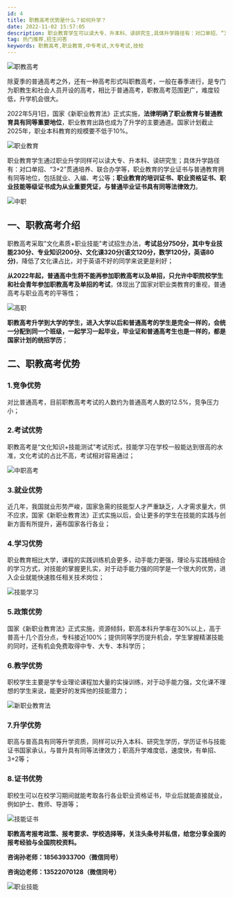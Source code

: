 ```yaml
---
id: 4
title: 职教高考优势是什么？如何升学？
date: 2022-11-02 15:57:05
description: 职业教育学生可以读大专、升本科、读研究生,具体升学路径有：对口单招、“3+2”贯通培养、联合办学等;职业教育学生通过职业高考进入职业技校，通过技能学习获取学历证书，技能证书，前景广阔。
tag: 热门推荐,招生问答
keywords: 职教高考,职业教育,中专考试,大专考试,技校
---
```


![职教高考](./p10.jpeg)

除夏季的普通高考之外，还有一种高考形式叫职教高考，一般在春季进行，是专门为职教生和社会人员开设的高考，相比于普通高考，职教高考范围更广，难度较低，升学机会很大。

2022年5月1日，国家《新职业教育法》正式实施，**法律明确了职业教育与普通教育具有同等重要地位**，职业教育出路也成为了升学的主要通道。国家计划截止2025年，职业本科教育的规模要不低于10%。

![职业教育](./p6.jpg)

职业教育学生通过职业升学同样可以读大专、升本科、读研究生；具体升学路径有：对口单招、“3+2”贯通培养、联合办学等，职业教育的学业证书与普通教育拥有同等地位，包括就业、入编、考公等；**职业教育的培训证书、职业资格证书、职业技能等级证书成为从业重要凭证，与普通毕业证书具有同等法律效力**。

![中职](./p3.jpg)

## 一、职教高考介绍

职教高考采取"文化素质+职业技能"考试招生办法，**考试总分750分，其中专业技能230分、专业知识200分、文化课320分(语文120分，数学120分，英语80分)**，降低了文化课占比，对于英语不好的同学来说更是利好；

**从2022年起，普通高中生将不能再参加职教高考以及单招，只允许中职院校学生和社会青年参加职教高考及单招的考试**，体现出了国家对职业类教育的重视，普通高考与职业高考的平等性；

![高职](./p1.jpg)

**职教高考升学到大学的学生，进入大学以后和普通高考的学生是完全一样的，会统一分配到同一个班级，一起学习一起毕业，毕业证和普通高考生也是一样的，都是国家计划的统招学历**；

## 二、职教高考优势

### 1.竞争优势

对比普通高考，目前职教高考考试的人数约为普通高考人数的12.5%，竞争压力小；

### 2.考试优势

职教高考是“文化知识+技能测试”考试形式，技能学习在学校一般能达到很高的水准，文化考试的占比不高，考试相对容易通过；

![中职高考](./p7.jpg)

### 3.就业优势

近几年，我国就业形势严峻，国家急需的技能型人才严重缺乏，人才需求量大，供不应求，国家《新职业教育法》正式实施以后，会让更多的学生在技能的实践与创新方面有所提升，遍布国家各行各业；

### 4.学习优势

职业教育相比大学，课程的实践训练机会更多，动手能力更强，理论与实践相结合的学习方式，对技能的掌握更扎实，对于动手能力强的同学是一个很大的优势，进入企业就能快速胜任相关技术岗位；

![技能学习](./p5.jpg)

### 5.政策优势

国家《新职业教育法》正式实施，资源倾斜，职高本科升学率在30%以上，高于普高十几个百分点，专科接近100%；提供同等学历提升机会，学生掌握精湛技能的同时，还有机会免费取得中专、大专、本科学历；

### 6.教学优势

职校学生主要是学专业理论课程加大量的实操训练，对于动手能力强，文化课不理想的学生来说，能更好的发挥他的技能潜力；

![新职业教育法](./p4.jpg)

### 7.升学优势

职高与普高具有同等升学资质，同样可以升入本科、研究生学历，学历证书与技能证书国家承认，与普升具有同等法律效力；职高升学难度低，速度快，有单招、3+2等；

### 8.证书优势

职校生可以在校学习期间就能考取各行各业职业资格证书，毕业后就能直接就业，例如护士、教师、导游等；

![技能证书](./p2.jpeg)

**职教高考报考政策、报考要求、学校选择等，关注头条号并私信，给您分享全面的报考经验与全国院校资料。**

**咨询孙老师：18563933700（微信同号）**

**咨询边老师：13522070128（微信同号）**

![职业技能](./p99.jpg)
